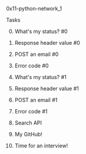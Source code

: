 0x11-python-network_1

Tasks

0. What's my status? #0 

1. Response header value #0 

2. POST an email #0 

3. Error code #0 

4. What's my status? #1 

5. Response header value #1 

6. POST an email #1 

7. Error code #1 

8. Search API 

9. My GitHub! 

10. Time for an interview! 
